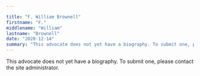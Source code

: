 ```yaml
---

title: "F. William Brownell"
firstname: "F."
middlename: "William"
lastname: "Brownell"
date: "2020-12-14"
summary: "This advocate does not yet have a biography. To submit one, please contact the site administrator."
---
```

This advocate does not yet have a biography. To submit one, please contact the site administrator.

